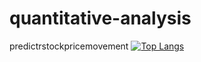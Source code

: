 # quantitative-analysis
 predictrstockpricemovement
[![Top Langs](https://github-readme-stats-git-masterrstaa-rickstaa.vercel.app/api/top-langs/?username=muriatic)](https://github.com/muriatic/github-readme-stats)
